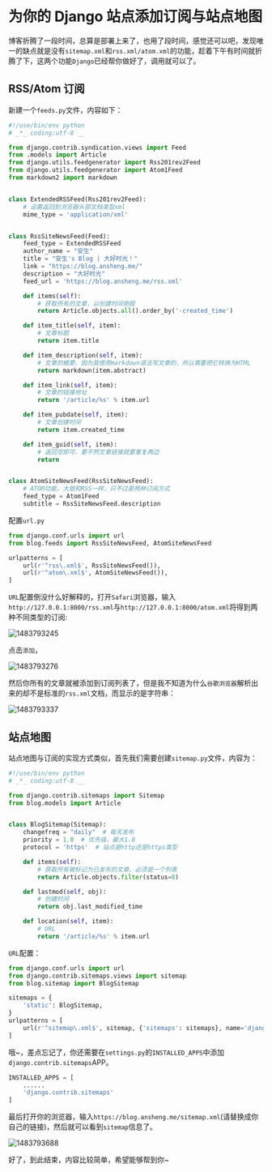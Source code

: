 # 为你的 Django 站点添加订阅与站点地图

博客折腾了一段时间，总算是部署上来了，也用了段时间，感觉还可以吧，发现唯一的缺点就是没有`sitemap.xml`和`rss.xml/atom.xml`的功能，趁着下午有时间就折腾了下，这两个功能`Django`已经帮你做好了，调用就可以了。

## RSS/Atom 订阅

新建一个`feeds.py`文件，内容如下：

```python
#!/use/bin/env python
# _*_ coding:utf-8 __

from django.contrib.syndication.views import Feed
from .models import Article
from django.utils.feedgenerator import Rss201rev2Feed
from django.utils.feedgenerator import Atom1Feed
from markdown2 import markdown


class ExtendedRSSFeed(Rss201rev2Feed):
    # 设置返回到浏览器头部文档类型xml
    mime_type = 'application/xml'


class RssSiteNewsFeed(Feed):
    feed_type = ExtendedRSSFeed
    author_name = "安生"
    title = "安生's Blog | 大好时光！"
    link = "https://blog.ansheng.me/"
    description = "大好时光"
    feed_url = 'https://blog.ansheng.me/rss.xml'

    def items(self):
        # 获取所有的文章，以创建时间倒叙
        return Article.objects.all().order_by('-created_time')

    def item_title(self, item):
        # 文章标题
        return item.title

    def item_description(self, item):
        # 文章的概要，因为我使用markdown语法写文章的，所以需要把它转换为HTML
        return markdown(item.abstract)

    def item_link(self, item):
        # 文章的链接地址
        return '/article/%s' % item.url

    def item_pubdate(self, item):
        # 文章创建时间
        return item.created_time

    def item_guid(self, item):
        # 返回空即可，要不然文章链接就要重复两边
        return


class AtomSiteNewsFeed(RssSiteNewsFeed):
    # ATOM功能，大致和RSS一样，只不过是两种订阅方式
    feed_type = Atom1Feed
    subtitle = RssSiteNewsFeed.description
```

配置`url.py`

```python
from django.conf.urls import url
from blog.feeds import RssSiteNewsFeed, AtomSiteNewsFeed

urlpatterns = [
    url(r'^rss\.xml$', RssSiteNewsFeed()),
    url(r'^atom\.xml$', AtomSiteNewsFeed()),
]
```

`URL`配置倒没什么好解释的，打开`Safari`浏览器，输入`http://127.0.0.1:8000/rss.xml`与`http://127.0.0.1:8000/atom.xml`将得到两种不同类型的订阅:

![1483793245](/images/2017/01/1483793245.png)

点击`添加`，

![1483793276](/images/2017/01/1483793276.png)

然后你所有的文章就被添加到订阅列表了，但是我不知道为什么`谷歌浏览器`解析出来的却不是标准的`rss.xml`文档，而显示的是字符串：

![1483793337](/images/2017/01/1483793337.png)

## 站点地图

站点地图与订阅的实现方式类似，首先我们需要创建`sitemap.py`文件，内容为：

```python
#!/use/bin/env python
# _*_ coding:utf-8 __

from django.contrib.sitemaps import Sitemap
from blog.models import Article


class BlogSitemap(Sitemap):
    changefreq = "daily"  # 每天发布
    priority = 1.0  # 优先级，最大1.0
    protocol = 'https'  # 站点是http还是https类型

    def items(self):
        # 获取所有被标记为已发布的文章，必须是一个列表
        return Article.objects.filter(status=0)

    def lastmod(self, obj):
        # 创建时间
        return obj.last_modified_time

    def location(self, item):
        # URL
        return '/article/%s' % item.url
```

`URL`配置：

```python
from django.conf.urls import url
from django.contrib.sitemaps.views import sitemap
from blog.sitemap import BlogSitemap

sitemaps = {
    'static': BlogSitemap,
}
urlpatterns = [
    url(r'^sitemap\.xml$', sitemap, {'sitemaps': sitemaps}, name='django.contrib.sitemaps.views.sitemap'),
]
```

哦~，差点忘记了，你还需要在`settings.py`的`INSTALLED_APPS`中添加`django.contrib.sitemaps`APP。

```python
INSTALLED_APPS = [
    ......
    'django.contrib.sitemaps'
]
```

最后打开你的浏览器，输入`https://blog.ansheng.me/sitemap.xml`(请替换成你自己的链接)，然后就可以看到`sitemap`信息了。

![1483793688](/images/2017/01/1483793688.png)

好了，到此结束，内容比较简单，希望能够帮到你~
